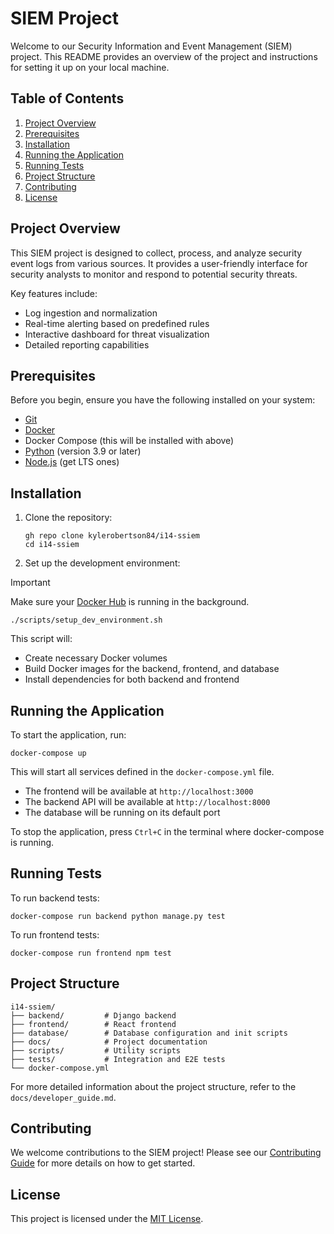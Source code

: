 # SIEM Project

Welcome to our Security Information and Event Management (SIEM) project. This README provides an overview of the project and instructions for setting it up on your local machine.

## Table of Contents
1. [Project Overview](#project-overview)
2. [Prerequisites](#prerequisites)
3. [Installation](#installation)
4. [Running the Application](#running-the-application)
5. [Running Tests](#running-tests)
6. [Project Structure](#project-structure)
7. [Contributing](#contributing)
8. [License](#license)

## Project Overview

This SIEM project is designed to collect, process, and analyze security event logs from various sources. It provides a user-friendly interface for security analysts to monitor and respond to potential security threats.

Key features include:
- Log ingestion and normalization
- Real-time alerting based on predefined rules
- Interactive dashboard for threat visualization
- Detailed reporting capabilities

## Prerequisites

Before you begin, ensure you have the following installed on your system:
- [Git](https://git-scm.com/downloads)
- [Docker](https://docs.docker.com/get-docker/)
- Docker Compose (this will be installed with above)
- [Python](https://www.python.org/downloads/) (version 3.9 or later)
- [Node.js](https://nodejs.org/en/download/prebuilt-installer/current) (get LTS ones)

## Installation

1. Clone the repository:
   ```
   gh repo clone kylerobertson84/i14-ssiem
   cd i14-ssiem
   ```

2. Set up the development environment:
> [!IMPORTANT]
> Make sure your [Docker Hub](https://docs.docker.com/get-docker/) is running in the background.
   ```
   ./scripts/setup_dev_environment.sh
   ```

This script will:
- Create necessary Docker volumes
- Build Docker images for the backend, frontend, and database
- Install dependencies for both backend and frontend

## Running the Application

To start the application, run:

```
docker-compose up
```

This will start all services defined in the `docker-compose.yml` file.

- The frontend will be available at `http://localhost:3000`
- The backend API will be available at `http://localhost:8000`
- The database will be running on its default port

To stop the application, press `Ctrl+C` in the terminal where docker-compose is running.

## Running Tests

To run backend tests:
```
docker-compose run backend python manage.py test
```

To run frontend tests:
```
docker-compose run frontend npm test
```

## Project Structure

```
i14-ssiem/
├── backend/         # Django backend
├── frontend/        # React frontend
├── database/        # Database configuration and init scripts
├── docs/            # Project documentation
├── scripts/         # Utility scripts
├── tests/           # Integration and E2E tests
└── docker-compose.yml
```

For more detailed information about the project structure, refer to the `docs/developer_guide.md`.

## Contributing

We welcome contributions to the SIEM project! Please see our [Contributing Guide](CONTRIBUTING.md) for more details on how to get started.

## License

This project is licensed under the [MIT License](LICENSE).
